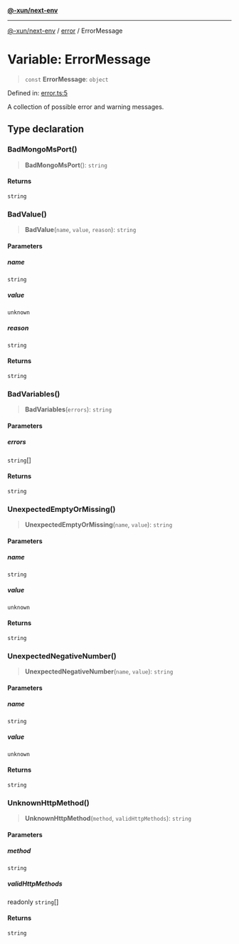 [**@-xun/next-env**](../../README.md)

***

[@-xun/next-env](../../README.md) / [error](../README.md) / ErrorMessage

# Variable: ErrorMessage

> `const` **ErrorMessage**: `object`

Defined in: [error.ts:5](https://github.com/Xunnamius/react-utils/blob/84547fe8d5f66a2fb908cd35a9aeb4b422bd1c6c/packages/next-env/src/error.ts#L5)

A collection of possible error and warning messages.

## Type declaration

### BadMongoMsPort()

> **BadMongoMsPort**(): `string`

#### Returns

`string`

### BadValue()

> **BadValue**(`name`, `value`, `reason`): `string`

#### Parameters

##### name

`string`

##### value

`unknown`

##### reason

`string`

#### Returns

`string`

### BadVariables()

> **BadVariables**(`errors`): `string`

#### Parameters

##### errors

`string`[]

#### Returns

`string`

### UnexpectedEmptyOrMissing()

> **UnexpectedEmptyOrMissing**(`name`, `value`): `string`

#### Parameters

##### name

`string`

##### value

`unknown`

#### Returns

`string`

### UnexpectedNegativeNumber()

> **UnexpectedNegativeNumber**(`name`, `value`): `string`

#### Parameters

##### name

`string`

##### value

`unknown`

#### Returns

`string`

### UnknownHttpMethod()

> **UnknownHttpMethod**(`method`, `validHttpMethods`): `string`

#### Parameters

##### method

`string`

##### validHttpMethods

readonly `string`[]

#### Returns

`string`
